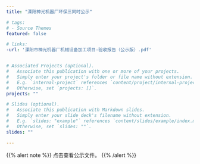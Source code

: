 ```yaml
---
title: "溧阳神光机器厂环保三同时公示"

# tags:
# - Source Themes
featured: false

# links:
-url: '溧阳市神光机器厂机械设备加工项目-验收报告（公示版）.pdf'


# Associated Projects (optional).
#   Associate this publication with one or more of your projects.
#   Simply enter your project's folder or file name without extension.
#   E.g. `internal-project` references `content/project/internal-project/index.md`.
#   Otherwise, set `projects: []`.
projects: ""

# Slides (optional).
#   Associate this publication with Markdown slides.
#   Simply enter your slide deck's filename without extension.
#   E.g. `slides: "example"` references `content/slides/example/index.md`.
#   Otherwise, set `slides: ""`.
slides: ""

---
```


{{% alert note %}}
点击查看公示文件。
{{% /alert %}}
